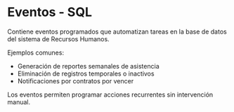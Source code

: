 # Eventos - SQL

Contiene eventos programados que automatizan tareas en la base de datos del sistema de Recursos Humanos.

Ejemplos comunes:
- Generación de reportes semanales de asistencia
- Eliminación de registros temporales o inactivos
- Notificaciones por contratos por vencer

Los eventos permiten programar acciones recurrentes sin intervención manual.
